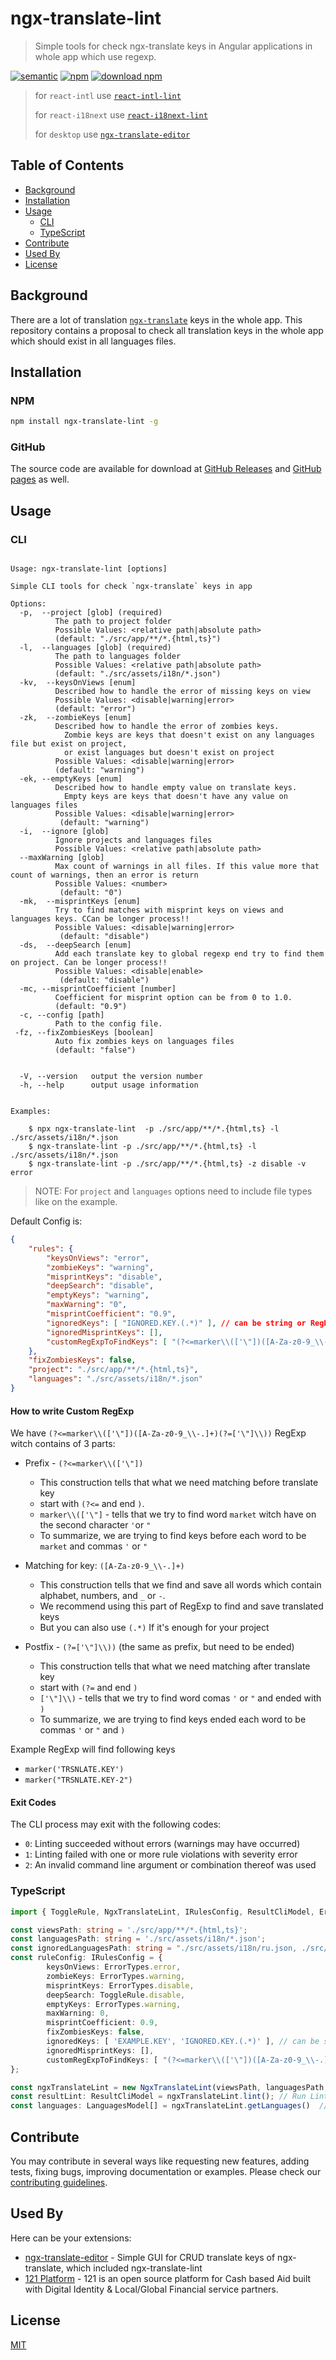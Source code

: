 # ngx-translate-lint

> Simple tools for check ngx-translate keys in Angular applications in whole app which use regexp.

[![semantic](https://img.shields.io/badge/%20%20%F0%9F%93%A6%F0%9F%9A%80-semantic--release-e10079.svg)](https://github.com/semantic-release/semantic-release)
[![npm](https://img.shields.io/npm/v/ngx-translate-lint.svg)](https://www.npmjs.com/package/ngx-translate-lint)
[![download npm](https://img.shields.io/npm/dm/ngx-translate-lint.svg)](https://www.npmjs.com/package/ngx-translate-lint)

> for `react-intl` use [`react-intl-lint`](https://www.npmjs.com/package/react-intl-lint)
>
> for `react-i18next` use [`react-i18next-lint`](https://www.npmjs.com/package/react-i18next-lint)
>
> for `desktop` use  [`ngx-translate-editor`](https://github.com/svoboda-rabstvo/ngx-translate-editor) 

## Table of Contents

- [Background](#background)
- [Installation](#installation)
- [Usage](#usage)
    - [CLI](#cli)
    - [TypeScript](#typescript)
- [Contribute](#contribute)
- [Used By](#used-by)
- [License](#license)

## Background

There are a lot of translation [`ngx-translate`][ngx-translate] keys in the whole app.
This repository contains a proposal to check all translation keys in the whole app
which should exist in all languages files.

## Installation

### NPM

```bash
npm install ngx-translate-lint -g
```

### GitHub

The source code are available for download
at [GitHub Releases][github-release-url] and
[GitHub pages][github-pages-url] as well.

## Usage

### CLI

```text

Usage: ngx-translate-lint [options]

Simple CLI tools for check `ngx-translate` keys in app

Options:
  -p,  --project [glob] (required)
          The path to project folder
          Possible Values: <relative path|absolute path>
          (default: "./src/app/**/*.{html,ts}")
  -l,  --languages [glob] (required)
          The path to languages folder
          Possible Values: <relative path|absolute path>
          (default: "./src/assets/i18n/*.json")
  -kv,  --keysOnViews [enum]
          Described how to handle the error of missing keys on view
          Possible Values: <disable|warning|error>
          (default: "error")
  -zk,  --zombieKeys [enum]
          Described how to handle the error of zombies keys.
            Zombie keys are keys that doesn't exist on any languages file but exist on project, 
            or exist languages but doesn't exist on project
          Possible Values: <disable|warning|error>
          (default: "warning")
  -ek, --emptyKeys [enum]
          Described how to handle empty value on translate keys. 
            Empty keys are keys that doesn't have any value on languages files
          Possible Values: <disable|warning|error>
           (default: "warning")
  -i,  --ignore [glob]
          Ignore projects and languages files
          Possible Values: <relative path|absolute path>
  --maxWarning [glob]
          Max count of warnings in all files. If this value more that count of warnings, then an error is return
          Possible Values: <number>
           (default: "0")
  -mk,  --misprintKeys [enum]
          Try to find matches with misprint keys on views and languages keys. CCan be longer process!!
          Possible Values: <disable|warning|error>
           (default: "disable")
  -ds,  --deepSearch [enum]
          Add each translate key to global regexp end try to find them on project. Can be longer process!!
          Possible Values: <disable|enable>
           (default: "disable")
  -mc, --misprintCoefficient [number]
          Coefficient for misprint option can be from 0 to 1.0.
          (default: "0.9")
  -c, --config [path]
          Path to the config file.
 -fz, --fixZombiesKeys [boolean]
          Auto fix zombies keys on languages files
          (default: "false")


  -V, --version   output the version number
  -h, --help      output usage information


Examples:

    $ npx ngx-translate-lint  -p ./src/app/**/*.{html,ts} -l ./src/assets/i18n/*.json
    $ ngx-translate-lint -p ./src/app/**/*.{html,ts} -l ./src/assets/i18n/*.json
    $ ngx-translate-lint -p ./src/app/**/*.{html,ts} -z disable -v error
```

> NOTE: For `project` and `languages` options need to include file types like on the example.

Default Config is:
```json
{
    "rules": {
        "keysOnViews": "error",
        "zombieKeys": "warning",
        "misprintKeys": "disable",
        "deepSearch": "disable",
        "emptyKeys": "warning",
        "maxWarning": "0",
        "misprintCoefficient": "0.9",
        "ignoredKeys": [ "IGNORED.KEY.(.*)" ], // can be string or RegExp
        "ignoredMisprintKeys": [],
        "customRegExpToFindKeys": [ "(?<=marker\\(['\"])([A-Za-z0-9_\\-.]+)(?=['\"]\\))"], // to find: marker('TRSNLATE.KEY');
    },
    "fixZombiesKeys": false,
    "project": "./src/app/**/*.{html,ts}",
    "languages": "./src/assets/i18n/*.json"
}
```

#### How to write Custom RegExp

We have `(?<=marker\\(['\"])([A-Za-z0-9_\\-.]+)(?=['\"]\\))` RegExp witch contains of 3 parts:

- Prefix - `(?<=marker\\(['\"])`
   - This construction tells that what we need matching before translate key
   - start with `(?<=` and end `)`.
   - `marker\\(['\"]` - tells that we try to find word `market` witch have on the second character `'`or `"`
   - To summarize, we are trying to find keys before each word to be `market` and commas `'` or `"`
  
- Matching for key: `([A-Za-z0-9_\\-.]+)`
  - This construction tells that we find and save all words which contain alphabet, numbers, and `_` or `-`.
  - We recommend using this part of RegExp to find and save translated keys
  - But you can also use `(.*)` If it's enough for your project
- Postfix - `(?=['\"]\\))` (the same as prefix, but need to be ended)
  - This construction tells that what we need matching after translate key
  - start with `(?=` and end `)`
  - `['\"]\\)` - tells that we try to find word comas `'` or `"` and ended with `)`
  - To summarize, we are trying to find keys ended each word to be commas `'` or `"` and `)`

Example RegExp will find following keys
  - `marker('TRSNLATE.KEY')`
  - `marker("TRSNLATE.KEY-2")`

#### Exit Codes

The CLI process may exit with the following codes:

- `0`: Linting succeeded without errors (warnings may have occurred)
- `1`: Linting failed with one or more rule violations with severity error
- `2`: An invalid command line argument or combination thereof was used

### TypeScript

```typescript
import { ToggleRule, NgxTranslateLint, IRulesConfig, ResultCliModel, ErrorTypes, LanguagesModel } from 'ngx-translate-lint';

const viewsPath: string = './src/app/**/*.{html,ts}';
const languagesPath: string = './src/assets/i18n/*.json';
const ignoredLanguagesPath: string = "./src/assets/i18n/ru.json, ./src/assets/i18n/ru-RU.json";
const ruleConfig: IRulesConfig = {
        keysOnViews: ErrorTypes.error,
        zombieKeys: ErrorTypes.warning,
        misprintKeys: ErrorTypes.disable,
        deepSearch: ToggleRule.disable,
        emptyKeys: ErrorTypes.warning,
        maxWarning: 0,
        misprintCoefficient: 0.9,
        fixZombiesKeys: false,
        ignoredKeys: [ 'EXAMPLE.KEY', 'IGNORED.KEY.(.*)' ], // can be string or RegExp
        ignoredMisprintKeys: [],
        customRegExpToFindKeys: [ "(?<=marker\\(['\"])([A-Za-z0-9_\\-.]+)(?=['\"]\\))" ] // to find: marker('TRSNLATE.KEY');
};

const ngxTranslateLint = new NgxTranslateLint(viewsPath, languagesPath, ignoredLanguagesPath, ruleConfig)
const resultLint: ResultCliModel = ngxTranslateLint.lint(); // Run Lint
const languages: LanguagesModel[] = ngxTranslateLint.getLanguages()  // Get Languages with all keys and views

```

## Contribute

You may contribute in several ways like requesting new features,
adding tests, fixing bugs, improving documentation or examples.
Please check our [contributing guidelines][contributing].

## Used By

Here can be your extensions:

- [ngx-translate-editor](https://github.com/svoboda-rabstvo/ngx-translate-editor) - Simple GUI for CRUD translate keys of ngx-translate, which included ngx-translate-lint
- [121 Platform](https://github.com/global-121/121-platform) - 121 is an open source platform for Cash based Aid built with Digital Identity & Local/Global Financial service partners.

## License


[MIT][license-url]

[ngx-translate]: https://github.com/ngx-translate/core
[travis-shield]: https://img.shields.io/travis/svoboda-rabstvo/ngx-translate-lint/master.svg
[travis-url]: https://travis-ci.com/svoboda-rabstvo/ngx-translate-lint/branches
[semantic-shield]: https://img.shields.io/badge/%20%20%F0%9F%93%A6%F0%9F%9A%80-semantic--release-e10079.svg
[semantic-url]: https://github.com/semantic-release/semantic-release
[npm-shield]: https://img.shields.io/npm/v/svoboda-rabstvo/ngx-translate-lint.svg
[npm-url]: https://www.npmjs.com/package/ngx-translate-lint
[npm]: https://www.npmjs.com
[node-js]: https://nodejs.org
[github-shield]: https://img.shields.io/github/release/svoboda-rabstvo/ngx-translate-lint.svg?label=github
[github-url]: https://github.com/svoboda-rabstvo/ngx-translate-lint
[github-release-url]: https://github.com/svoboda-rabstvo/ngx-translate-lint/releases
[github-pages-url]: https://svoboda-rabstvo.github.io/ngx-translate-lint/
[schema-url]: http://json-schema.org/
[web-url]: https://schema.linterhub.com
[doc-url]: https://github.com/svoboda-rabstvo/ngx-translate-lint/blob/develop/doc
[license-url]: https://github.com/svoboda-rabstvo/ngx-translate-lint/blob/develop/LICENSE.md
[meta-url]: https://en.wikipedia.org/wiki/List_of_software_package_management_systems#Meta_package_managers
[contributing]: https://github.com/svoboda-rabstvo/ngx-translate-lint/blob/develop/.github/CONTRIBUTING.md
